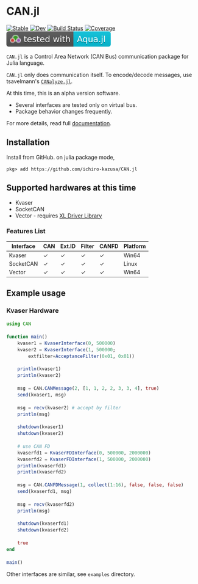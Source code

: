 # CAN.jl

[![Stable](https://img.shields.io/badge/docs-stable-blue.svg)](https://ichiro-kazusa.github.io/CAN.jl/stable/)
[![Dev](https://img.shields.io/badge/docs-dev-blue.svg)](https://ichiro-kazusa.github.io/CAN.jl/dev/)
[![Build Status](https://github.com/ichiro-kazusa/CAN.jl/actions/workflows/CI.yml/badge.svg?branch=main)](https://github.com/ichiro-kazusa/CAN.jl/actions/workflows/CI.yml?query=branch%3Amain)
[![Coverage](https://codecov.io/gh/ichiro-kazusa/CAN.jl/branch/main/graph/badge.svg)](https://codecov.io/gh/ichiro-kazusa/CAN.jl)
[![Aqua QA](https://raw.githubusercontent.com/JuliaTesting/Aqua.jl/master/badge.svg)](https://github.com/JuliaTesting/Aqua.jl)


`CAN.jl` is a Control Area Network (CAN Bus) communication package for Julia language.

`CAN.jl` only does communication itself.
To encode/decode messages, use tsavelmann's [`CANalyze.jl`](https://github.com/tsabelmann/CANalyze.jl/tree/main).

At this time, this is an alpha version software. 
* Several interfaces are tested only on virtual bus.
* Package behavior changes frequently.

For more details, read full [documentation](https://ichiro-kazusa.github.io/CAN.jl/dev/).

## Installation
Install from GitHub. on julia package mode, 

```julia-repl
pkg> add https://github.com/ichiro-kazusa/CAN.jl
```

## Supported hardwares at this time

* Kvaser
* SocketCAN
* Vector - requires [XL Driver Library](https://www.vector.com/int/en/download/xl-driver-library/)

### Features List

|Interface|CAN|Ext.ID|Filter|CANFD|Platform|
|----|----|----|----|----|----|
|Kvaser|✓|✓|✓|✓|Win64|
|SocketCAN|✓|✓|✓|✓|Linux|
|Vector|✓|✓|✓|✓|Win64|

## Example usage

### Kvaser Hardware

```jl
using CAN

function main()
    kvaser1 = KvaserInterface(0, 500000)
    kvaser2 = KvaserInterface(1, 500000;
        extfilter=AcceptanceFilter(0x01, 0x01))

    println(kvaser1)
    println(kvaser2)

    msg = CAN.CANMessage(2, [1, 1, 2, 2, 3, 3, 4], true)
    send(kvaser1, msg)

    msg = recv(kvaser2) # accept by filter
    println(msg)

    shutdown(kvaser1)
    shutdown(kvaser2)

    # use CAN FD
    kvaserfd1 = KvaserFDInterface(0, 500000, 2000000)
    kvaserfd2 = KvaserFDInterface(1, 500000, 2000000)
    println(kvaserfd1)
    println(kvaserfd2)

    msg = CAN.CANFDMessage(1, collect(1:16), false, false, false)
    send(kvaserfd1, msg)

    msg = recv(kvaserfd2)
    println(msg)

    shutdown(kvaserfd1)
    shutdown(kvaserfd2)

    true
end

main()
```

Other interfaces are similar, see `examples` directory.